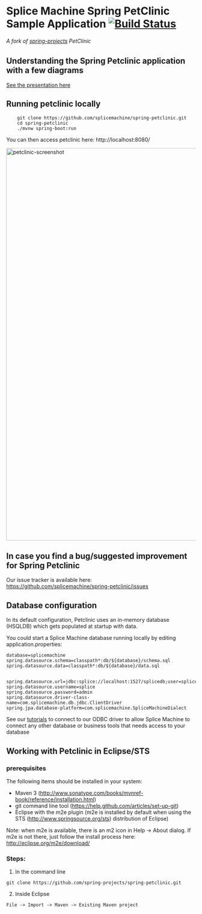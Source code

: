 # Splice Machine Spring PetClinic Sample Application [![Build Status](https://travis-ci.org/spring-projects/spring-petclinic.png?branch=master)](https://travis-ci.org/spring-projects/spring-petclinic/)

###### A fork of [spring-projects](https://github.com/spring-projects/spring-petclinic) PetClinic

## Understanding the Spring Petclinic application with a few diagrams
<a href="https://speakerdeck.com/michaelisvy/spring-petclinic-sample-application">See the presentation here</a>

## Running petclinic locally
```
	git clone https://github.com/splicemachine/spring-petclinic.git
	cd spring-petclinic
	./mvnw spring-boot:run
```

You can then access petclinic here: http://localhost:8080/

<img width="1042" alt="petclinic-screenshot" src="https://cloud.githubusercontent.com/assets/838318/19727082/2aee6d6c-9b8e-11e6-81fe-e889a5ddfded.png">

## In case you find a bug/suggested improvement for Spring Petclinic
Our issue tracker is available here: https://github.com/splicemachine/spring-petclinic/issues


## Database configuration

In its default configuration, Petclinic uses an in-memory database (HSQLDB) which
gets populated at startup with data. 

You could start a Splice Machine database running locally by editing application.properties:

```
database=splicemachine
spring.datasource.schema=classpath*:db/${database}/schema.sql
spring.datasource.data=classpath*:db/${database}/data.sql


spring.datasource.url=jdbc:splice://localhost:1527/splicedb;user=splice;password=admin
spring.datasource.username=splice
spring.datasource.password=admin
spring.datasource.driver-class-name=com.splicemachine.db.jdbc.ClientDriver
spring.jpa.database-platform=com.splicemachine.SpliceMachineDialect
```
See our [tutorials](https://www.splicemachine.com/tutorial/connecting-programmatically/) to connect to our ODBC driver to allow Splice Machine to connect any other database or business tools that needs access to your database

## Working with Petclinic in Eclipse/STS

### prerequisites
The following items should be installed in your system:
* Maven 3 (http://www.sonatype.com/books/mvnref-book/reference/installation.html)
* git command line tool (https://help.github.com/articles/set-up-git)
* Eclipse with the m2e plugin (m2e is installed by default when using the STS (http://www.springsource.org/sts) distribution of Eclipse)

Note: when m2e is available, there is an m2 icon in Help -> About dialog.
If m2e is not there, just follow the install process here: http://eclipse.org/m2e/download/


### Steps:

1) In the command line
```
git clone https://github.com/spring-projects/spring-petclinic.git
```
2) Inside Eclipse
```
File -> Import -> Maven -> Existing Maven project
```
